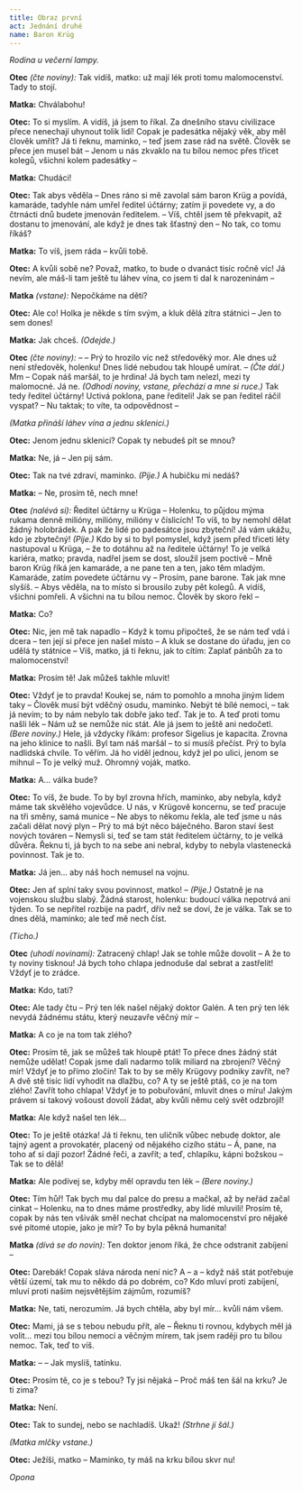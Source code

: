 ```yaml
---
title: Obraz první
act: Jednání druhé
name: Baron Krüg
---
```


_Rodina u večerní lampy._

**Otec** _(čte noviny):_
Tak vidíš, matko: už mají lék proti tomu malomocenství.
Tady to stojí.

**Matka:**
Chválabohu!

**Otec:**
To si myslím.
A vidíš, já jsem to říkal.
Za dnešního stavu civilizace přece nenechají uhynout tolik lidí!
Copak je padesátka nějaký věk, aby měl člověk umřít?
Já ti řeknu, maminko, – teď jsem zase rád na světě.
Člověk se přece jen musel bát – Jenom u nás zkvaklo na tu bílou nemoc přes třicet kolegů, všichni kolem padesátky –

**Matka:**
Chudáci!

**Otec:**
Tak abys věděla – Dnes ráno si mě zavolal sám baron Krüg a povídá, kamaráde, tadyhle nám umřel ředitel účtárny; zatím ji povedete vy, a do čtrnácti dnů budete jmenován ředitelem.
– Víš, chtěl jsem tě překvapit, až dostanu to jmenování, ale když je dnes tak šťastný den – No tak, co tomu říkáš?

**Matka:**
To víš, jsem ráda – kvůli tobě.

**Otec:**
A kvůli sobě ne?
Považ, matko, to bude o dvanáct tisíc ročně víc!
Já nevím, ale máš-li tam ještě tu láhev vína, co jsem ti dal k narozeninám –

**Matka** _(vstane):_
Nepočkáme na děti?

**Otec:**
Ale co!
Holka je někde s tím svým, a kluk dělá zítra státnici – Jen to sem dones!

**Matka:**
Jak chceš.
_(Odejde.)_

**Otec** _(čte noviny):_
– – Prý to hrozilo víc než středověký mor.
Ale dnes už není středověk, holenku!
Dnes lidé nebudou tak hloupě umírat.
– _(Čte dál.)_ Mm – Copak náš maršál, to je hrdina!
Já bych tam nelezl, mezi ty malomocné.
Já ne.
_(Odhodí noviny, vstane, přechází a mne si ruce.)_ Tak tedy ředitel účtárny!
Uctivá poklona, pane řediteli!
Jak se pan ředitel ráčil vyspat?
– Nu taktak; to víte, ta odpovědnost –

_(Matka přináší láhev vína a jednu sklenici.)_

**Otec:**
Jenom jednu sklenici?
Copak ty nebudeš pít se mnou?

**Matka:**
Ne, já – Jen pij sám.

**Otec:**
Tak na tvé zdraví, maminko.
_(Pije.)_ A hubičku mi nedáš?

**Matka:**
– Ne, prosím tě, nech mne!

**Otec** _(nalévá si):_
Ředitel účtárny u Krüga – Holenku, to půjdou mýma rukama denně milióny, milióny, milióny v číslicích!
To víš, to by nemohl dělat žádný holobrádek.
A pak že lidé po padesátce jsou zbyteční!
Já vám ukážu, kdo je zbytečný!
_(Pije.)_ Kdo by si to byl pomyslel, když jsem před třiceti léty nastupoval u Krüga, – že to dotáhnu až na ředitele účtárny!
To je velká kariéra, matko; pravda, nadřel jsem se dost, sloužil jsem poctivě – Mně baron Krüg říká jen kamaráde, a ne pane ten a ten, jako těm mladým.
Kamaráde, zatím povedete účtárnu vy – Prosím, pane barone.
Tak jak mne slyšíš.
– Abys věděla, na to místo si brousilo zuby pět kolegů.
A vidíš, všichni pomřeli.
A všichni na tu bílou nemoc.
Člověk by skoro řekl –

**Matka:**
Co?

**Otec:**
Nic, jen mě tak napadlo – Když k tomu připočteš, že se nám teď vdá i dcera – ten její si přece jen našel místo – A kluk se dostane do úřadu, jen co udělá ty státnice – Víš, matko, já ti řeknu, jak to cítím: Zaplať pánbůh za to malomocenství!

**Matka:**
Prosím tě!
Jak můžeš takhle mluvit!

**Otec:**
Vždyť je to pravda!
Koukej se, nám to pomohlo a mnoha jiným lidem taky – Člověk musí být vděčný osudu, maminko.
Nebýt té bílé nemoci, – tak já nevím; to by nám nebylo tak dobře jako teď.
Tak je to.
A teď proti tomu našli lék – Nám už se nemůže nic stát.
Ale já jsem to ještě ani nedočetl.
_(Bere noviny.)_ Hele, já vždycky říkám: profesor Sigelius je kapacita.
Zrovna na jeho klinice to našli.
Byl tam náš maršál – to si musíš přečíst.
Prý to byla nadlidská chvíle.
To věřím.
Já ho viděl jednou, když jel po ulici, jenom se mihnul – To je velký muž.
Ohromný voják, matko.

**Matka:**
A…
válka bude?

**Otec:**
To víš, že bude.
To by byl zrovna hřích, maminko, aby nebyla, když máme tak skvělého vojevůdce.
U nás, v Krügově koncernu, se teď pracuje na tři směny, samá munice – Ne abys to někomu řekla, ale teď jsme u nás začali dělat nový plyn – Prý to má být něco báječného.
Baron staví šest nových továren – Nemysli si, teď se tam stát ředitelem účtárny, to je velká důvěra.
Řeknu ti, já bych to na sebe ani nebral, kdyby to nebyla vlastenecká povinnost.
Tak je to.

**Matka:**
Já jen…
aby náš hoch nemusel na vojnu.

**Otec:**
Jen ať splní taky svou povinnost, matko!
– _(Pije.)_ Ostatně je na vojenskou službu slabý.
Žádná starost, holenku: budoucí válka nepotrvá ani týden.
To se nepřítel rozbije na padrť, dřív než se doví, že je válka.
Tak se to dnes dělá, maminko; ale teď mě nech číst.

_(Ticho.)_

**Otec** _(uhodí novinami):_
Zatracený chlap!
Jak se tohle může dovolit – A že to ty noviny tisknou!
Já bych toho chlapa jednoduše dal sebrat a zastřelit!
Vždyť je to zrádce.

**Matka:**
Kdo, tati?

**Otec:**
Ale tady čtu – Prý ten lék našel nějaký doktor Galén.
A ten prý ten lék nevydá žádnému státu, který neuzavře věčný mír –

**Matka:**
A co je na tom tak zlého?

**Otec:**
Prosím tě, jak se můžeš tak hloupě ptát!
To přece dnes žádný stát nemůže udělat!
Copak jsme dali nadarmo tolik miliard na zbrojení?
Věčný mír!
Vždyť je to přímo zločin!
Tak to by se měly Krügovy podniky zavřít, ne?
A dvě stě tisíc lidí vyhodit na dlažbu, co?
A ty se ještě ptáš, co je na tom zlého!
Zavřít toho chlapa!
Vždyť je to pobuřování, mluvit dnes o míru!
Jakým právem si takový vošoust dovolí žádat, aby kvůli němu celý svět odzbrojil!

**Matka:**
Ale když našel ten lék…

**Otec:**
To je ještě otázka!
Já ti řeknu, ten uličník vůbec nebude doktor, ale tajný agent a provokatér, placený od nějakého cizího státu – Á, pane, na toho ať si dají pozor!
Žádné řeči, a zavřít; a teď, chlapíku, kápni božskou – Tak se to dělá!

**Matka:**
Ale podívej se, kdyby měl opravdu ten lék – _(Bere noviny.)_

**Otec:**
Tím hůř!
Tak bych mu dal palce do presu a mačkal, až by neřád začal cinkat – Holenku, na to dnes máme prostředky, aby lidé mluvili!
Prosím tě, copak by nás ten všivák směl nechat chcípat na malomocenství pro nějaké své pitomé utopie, jako je mír?
To by byla pěkná humanita!

**Matka** _(dívá se do novin):_
Ten doktor jenom říká, že chce odstranit zabíjení –

**Otec:**
Darebák!
Copak sláva národa není nic?
A – a – když náš stát potřebuje větší území, tak mu to někdo dá po dobrém, co?
Kdo mluví proti zabíjení, mluví proti našim nejsvětějším zájmům, rozumíš?

**Matka:**
Ne, tati, nerozumím.
Já bych chtěla, aby byl mír…
kvůli nám všem.

**Otec:**
Mami, já se s tebou nebudu přít, ale – Řeknu ti rovnou, kdybych měl já volit…
mezi tou bílou nemocí a věčným mírem, tak jsem raději pro tu bílou nemoc.
Tak, teď to víš.

**Matka:**
– – Jak myslíš, tatínku.

**Otec:**
Prosím tě, co je s tebou?
Ty jsi nějaká – Proč máš ten šál na krku?
Je ti zima?

**Matka:**
Není.

**Otec:**
Tak to sundej, nebo se nachladíš.
Ukaž!
_(Strhne jí šál.)_

_(Matka mlčky vstane.)_

**Otec:**
Ježíši, matko – Maminko, ty máš na krku bílou skvr nu!

_Opona_
